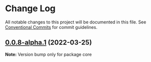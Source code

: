 # Change Log

All notable changes to this project will be documented in this file.
See [Conventional Commits](https://conventionalcommits.org) for commit guidelines.

## [0.0.8-alpha.1](https://github.com/nikshiko/lerna-test/compare/v0.0.8-alpha.0...v0.0.8-alpha.1) (2022-03-25)

**Note:** Version bump only for package core
